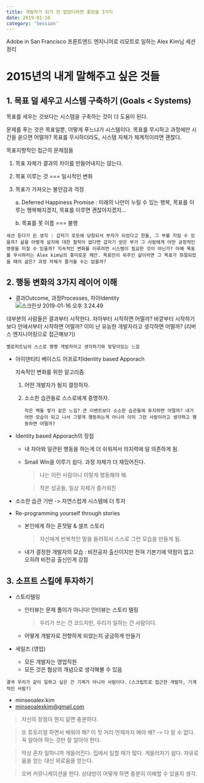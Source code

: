 ```yaml
---
title: 개발자가 되기 전 알았더라면 좋았을 3가지
date: 2019-01-16
category: 'Session'
---
```


Adobe in San Francisco 프론트엔드 엔지니어로 리모트로 일하는 Alex Kim님 세션 정리

# 2015년의 내게 말해주고 싶은 것들

## 1. 목표 덜 세우고 시스템 구축하기 (Goals < Systems)

목표를 세우는 것보다는 시스템을 구축하는 것이 더 도움이 된다.

문제를 푸는 것은 목표일뿐, 어떻게 푸느냐가 시스템이다. 목표를 무시하고 과정에만 시간을 쏟으면 어떨까? 목표를 무시하더라도, 시스템 자체가 체계적이라면 괜찮다.

목표지향적인 접근의 문제점들

1. 목표 자체가 결과의 차이를 만들어내지는 않는다.

2. 목표 이루는 것 === 일시적인 변화

3. 목표가 가져오는 불안감과 걱정

   a. Deferred Happiness Promise : 미래의 나만이 누릴 수 있는 행복, 목표를 이루는 행복해지겠지, 목표를 이루면 괜찮아지겠지...

   b. 목표를 못 이름 === 불행

`세션 듣다가 든 생각 : 갑자기 로또에 당첨되서 부자가 되었다고 한들, 그 부를 지킬 수 있을까? 삶을 어떻게 살지에 대한 철학이 없다면 갑자기 얻은 부가 그 사람에게 어떤 긍정적인 영향을 미칠 수 있을까? 지속적인 변화를 이루려면 시스템이 필요한 것이 아닌가? 아예 목표를 무시하라는 Alex kim님의 흥미로운 제안. 목표만이 위주인 삶이라면 그 목표가 좌절되었을 때의 삶은? 과정 자체가 즐거울 수는 없을까?`

## 2. 행동 변화의 3가지 레이어 이해

- 결과Outcome, 과정Processes, 자아Identity ![스크린샷 2019-01-16 오후 3.24.49](https://ws2.sinaimg.cn/large/006tNc79gy1fz8eqijqi9j30e007sgnb.jpg)

대부분의 사람들은 결과부터 시작한다. 자아부터 시작하면 어떨까? 바깥부터 시작하기보다 안에서부터 시작하면 어떨까? 이미 난 유능한 개발자라고 생각하면 어떨까? (리버스 엔지니어링으로 접근해보기)

`벨로퍼트님의 스스로 짱짱 개발자라고 생각하기와 맞닿아있는 느낌`

- 아이덴티티 베이스드 어프로치Identity based Apporach

  지속적인 변화를 위한 알고리즘

  1. 어떤 개발자가 될지 결정하자.

  2. 소소한 습관들로 스스로에게 증명하자.

     `작은 벽돌 쌓기 같은 느낌? 큰 이벤트보다 소소한 습관들에 투자하면 어떨까? 내가 어떤 모습이 되고 나서 그렇게 행동하는게 아니라 이미 그런 사람이라고 생각하고 행동하면 어떨까?`

- Identity based Apporach의 장점

  - 내 자아와 일관된 행동을 하는게 더 쉬워져서 의지력에 덜 의존하게 됨.

  - Small Win을 이루기 쉽다. 과정 자체가 더 재밌어진다.

    > 나는 이런 사람이니 이렇게 행동해야 해.

    > 작은 성공들, 일상 자체가 즐거워진

* 소소한 습관 기반 -> 자연스럽게 시스템에 더 투자

* Re-programming yourself through stories

  - 본인에게 하는 혼잣말 & 셀프 스토리

    > 자신에게 반복적인 말을 들려줘서 스스로 그런 모습을 만들게 됨.

  - 내가 결정한 개발자의 모습 : 비전공자 출신이지만 전혀 기본기에 약점이 없고 오히려 비전공 출신인게 강점

## 3. 소프트 스킬에 투자하기

- 스토리텔링

  - 인터뷰는 문제 풀이가 아니다! 인터뷰는 스토리 텔링

    > 우리가 쓰는 건 코드지만, 우리가 일하는 건 사람이다.

  - 어떻게 개발자로 전향하게 되었는지 궁금하게 만들기

- 세일즈 (영업)
  - 모든 개발자는 영업직원
  - 모든 것은 협상의 개념으로 생각해볼 수 있음

`결국 우리가 같이 일하고 싶은 건 기계가 아니라 사람이다.`
`(스크립트로 접근한 개발자, 기계적인 사람?)`

- minseoalex.kim
- minseoalexkim@gmail.com

> 자신의 장점이 뭔지 알면 충분하다.

> 또 튜토리얼 하면서 배워야 해? 이 짓 거리 언제까지 해야 해? -> 다 알 수 없다. 꼭 알아야 하는 것만 잘 알아야 한다.

> 막상 혼자 일하니까 게을러진다. 집에서 일할 때가 많다. 게을러지기 쉽다. 자유로움을 얻는 대신 외로움을 얻는다.

> 오버 커뮤니케이션을 한다. 상대방이 어떻게 하면 충분히 이해할 수 있을지 생각.
